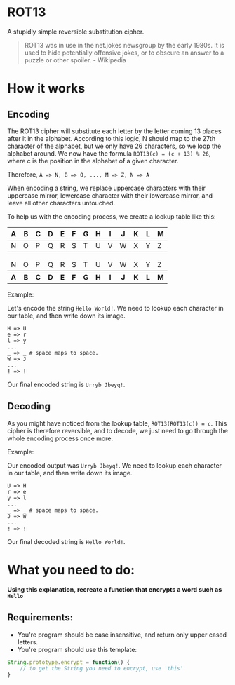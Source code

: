 # ROT13

A stupidly simple reversible substitution cipher.

> ROT13 was in use in the net.jokes newsgroup by the early 1980s. It is used to hide potentially offensive jokes, or to obscure an answer to a puzzle or other spoiler. - Wikipedia

# How it works

## Encoding

The ROT13 cipher will substitute each letter by the letter coming 13 places after it in the alphabet. According to this logic, N should map to the 27th character of the alphabet, but we only have 26 characters, so we loop the alphabet around. We now have the formula `ROT13(c) = (c + 13) % 26`, where c is the position in the alphabet of a given character.

Therefore, `A => N, B => O, ..., M => Z, N => A`

When encoding a string, we replace uppercase characters with their uppercase mirror, lowercase character with their lowercase mirror, and leave all other characters untouched.

To help us with the encoding process, we create a lookup table like this:

<table>
	<thead>
		<tr>
			<th>A</th>
			<th>B</th>
			<th>C</th>
			<th>D</th>
			<th>E</th>
			<th>F</th>
			<th>G</th>
			<th>H</th>
			<th>I</th>
			<th>J</th>
			<th>K</th>
			<th>L</th>
			<th>M</th>
		</tr>
	</thead>
	<tbody>
		<tr>
			<td>N</td>
			<td>O</td>
			<td>P</td>
			<td>Q</td>
			<td>R</td>
			<td>S</td>
			<td>T</td>
			<td>U</td>
			<td>V</td>
			<td>W</td>
			<td>X</td>
			<td>Y</td>
			<td>Z</td>
		</tr>
	</tbody>
</table>

<table>
	<thead>
		<tr>
			<td>N</td>
			<td>O</td>
			<td>P</td>
			<td>Q</td>
			<td>R</td>
			<td>S</td>
			<td>T</td>
			<td>U</td>
			<td>V</td>
			<td>W</td>
			<td>X</td>
			<td>Y</td>
			<td>Z</td>
		</tr>
	</thead>
	<tbody>
		<tr>
			<th>A</th>
			<th>B</th>
			<th>C</th>
			<th>D</th>
			<th>E</th>
			<th>F</th>
			<th>G</th>
			<th>H</th>
			<th>I</th>
			<th>J</th>
			<th>K</th>
			<th>L</th>
			<th>M</th>
		</tr>
	</tbody>
</table>
Example:

Let's encode the string `Hello World!`. We need to lookup each character in our table, and then write down its image.

```
H => U
e => r
l => y
...
_ => _ # space maps to space.
W => J
...
! => !
```

Our final encoded string is `Urryb Jbeyq!`.

## Decoding

As you might have noticed from the lookup table, `ROT13(ROT13(c)) = c`. This cipher is therefore reversible, and to decode, we just need to go through the whole encoding process once more.

Example:

Our encoded output was `Urryb Jbeyq!`. We need to lookup each character in our table, and then write down its image.

```
U => H
r => e
y => l
...
_ => _ # space maps to space.
J => W
...
! => !
```

Our final decoded string is `Hello World!`.


# What you need to do:
**Using this explanation, recreate a function that encrypts a word such as `Hello`**

## Requirements:
- You're program should be case insensitive, and return only upper cased letters.
- You're program should use this template:

```javascript
String.prototype.encrypt = function() {
    // to get the String you need to encrypt, use 'this'
}
```
